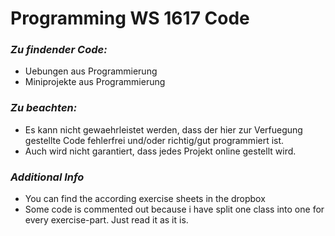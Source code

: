 # **Programming WS 1617 Code** #


### *Zu findender Code:* ###

* Uebungen aus Programmierung
* Miniprojekte aus Programmierung

### *Zu beachten:* ###

* Es kann nicht gewaehrleistet werden, dass der hier zur Verfuegung gestellte Code fehlerfrei und/oder richtig/gut 
programmiert ist.
* Auch wird nicht garantiert, dass jedes Projekt online gestellt wird.

### *Additional Info* ###

* You can find the according exercise sheets in the dropbox
* Some code is commented out because i have split one class into one for every exercise-part. Just read it as it is.
